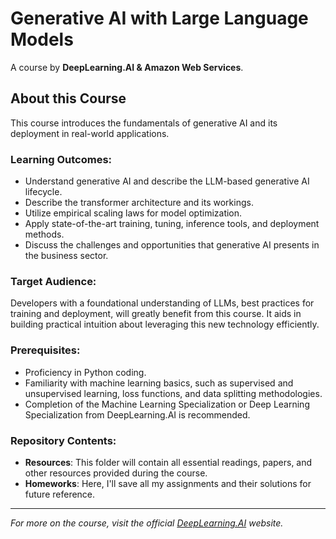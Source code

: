 # Generative AI with Large Language Models

A course by **DeepLearning.AI & Amazon Web Services**.

## About this Course

This course introduces the fundamentals of generative AI and its deployment in real-world applications.

### Learning Outcomes:

- Understand generative AI and describe the LLM-based generative AI lifecycle.
- Describe the transformer architecture and its workings.
- Utilize empirical scaling laws for model optimization.
- Apply state-of-the-art training, tuning, inference tools, and deployment methods.
- Discuss the challenges and opportunities that generative AI presents in the business sector.

### Target Audience:

Developers with a foundational understanding of LLMs, best practices for training and deployment, will greatly benefit from this course. It aids in building practical intuition about leveraging this new technology efficiently.

### Prerequisites:

- Proficiency in Python coding.
- Familiarity with machine learning basics, such as supervised and unsupervised learning, loss functions, and data splitting methodologies.
- Completion of the Machine Learning Specialization or Deep Learning Specialization from DeepLearning.AI is recommended.

### Repository Contents:

- **Resources**: This folder will contain all essential readings, papers, and other resources provided during the course.
- **Homeworks**: Here, I'll save all my assignments and their solutions for future reference.

---

_For more on the course, visit the official [DeepLearning.AI](https://www.deeplearning.ai/) website._
